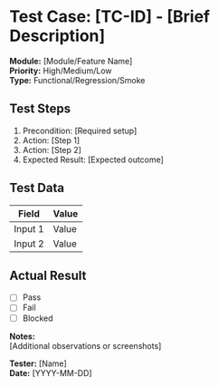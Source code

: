 # Test Case: [TC-ID] - [Brief Description]

**Module:** [Module/Feature Name]  
**Priority:** High/Medium/Low  
**Type:** Functional/Regression/Smoke  

## **Test Steps**
1. Precondition: [Required setup]
2. Action: [Step 1]
3. Action: [Step 2]
4. Expected Result: [Expected outcome]

## **Test Data**
| Field | Value |
|-------|-------|
| Input 1 | Value |
| Input 2 | Value |

## **Actual Result**
- [ ] Pass  
- [ ] Fail  
- [ ] Blocked  

**Notes:**  
[Additional observations or screenshots]

**Tester:** [Name]  
**Date:** [YYYY-MM-DD]

